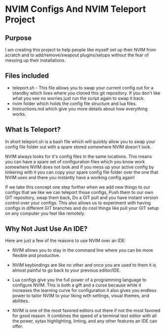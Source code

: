 # NVIM Configs And NVIM Teleport Project

## Purpose
I am creating this project to help people like myself set up their NVIM from scratch and to add/remove/swapout plugins/setups without the fear of messing up their installations. 

## Files included
 - teleport.sh - This file allows you to swap your current config out for a standby which lives where you cloned this git repository. If you don't like what you see no worries just run the script again to swap it back.
 - nvim folder which holds the config file structure and lua files.
 - Instructions.md which give you more details about how everything works.

## What Is Teleport?
In short teleport.sh is a bash file which will quickly allow you to swap your config file folder out with a spare stored somewhere NVIM doesn't look.

NVIM always looks for it's config files in the same locations. This means you can have a spare set of configuration files which you know work somewhere NVIM does not look and if you mess up your active config by tinkering with it you can copy your spare config file folder over the one that NVIM uses and there you instantly have a working config again!

If we take this concept one step further when we add new things to our configs that we like we can teleport those configs, Push them to our own GIT repository, swap them back, Do a GIT pull and you have instant version control over your configs. This also allows us to experiment with having configs in different GIT branches and do cool things like pull your GIT setup on any computer you feel like remotely. 

## Why Not Just Use An IDE?
Here are just a few of the reasons to use NVIM over an IDE:

 - NVIM allows you to stay in the command line where you can be more flexible and productive.

 - NVIM keybindings are like no other and once you are used to them it is almost painful to go back to your previous editor/IDE.

 - Lua configs give you the full power of a programming language to configure NVIM. This is both a gift and a curse because while it increases the learning curve for configuration it also gives you endless power to tailor NVIM to your liking with settings, visual themes, and abilities.

 - NVIM is one of the most favored editors out there if not the most favored for good reason. It combines the speed of a terminal text editor with all the power, sytax highlighting, linting, and any other features an IDE can offer.

